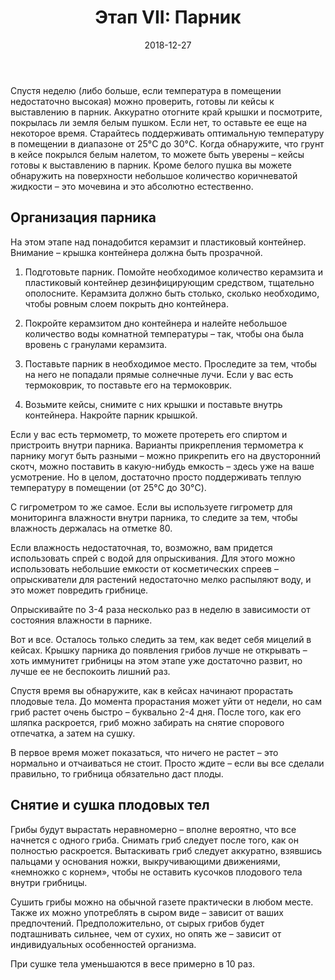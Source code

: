 ﻿---
layout: default
title:  "Этап VII: Парник"
date:   2018-12-27
categories: guide

---

Спустя неделю (либо больше, если температура в помещении недостаточно высокая) можно проверить, готовы ли кейсы к выставлению в парник.
Аккуратно отогните край крышки и посмотрите, покрылась ли земля белым пушком. Если нет, то оставьте ее еще на некоторое время. Старайтесь поддерживать оптимальную температуру в помещении в диапазоне от 25°C до 30°C.
Когда обнаружите, что грунт в кейсе покрылся белым налетом, то можете быть уверены – кейсы готовы к выставлению в парник.
Кроме белого пушка вы можете обнаружить на поверхности небольшое количество коричневатой жидкости – это мочевина и это абсолютно естественно.

## Организация парника

На этом этапе над понадобится керамзит и пластиковый контейнер. Внимание – крышка контейнера должна быть прозрачной.

1. Подготовьте парник. Помойте необходимое количество керамзита и пластиковый контейнер дезинфицирующим средством, тщательно ополосните.  Керамзита должно быть столько, сколько необходимо, чтобы ровным слоем покрыть дно контейнера.

2. Покройте керамзитом дно контейнера и налейте небольшое количество воды комнатной температуры – так, чтобы она была вровень с гранулами керамзита.

3. Поставьте парник в необходимое место. Проследите за тем, чтобы на него не попадали прямые солнечные лучи. Если у вас есть термоковрик, то поставьте его на термоковрик.

4. Возьмите кейсы, снимите с них крышки и поставьте внутрь контейнера. Накройте парник крышкой.

Если у вас есть термометр, то можете протереть его спиртом и пристроить внутри парника. Варианты прикрепления термометра к парнику могут быть разными – можно прикрепить его на двусторонний скотч, можно поставить в какую-нибудь емкость – здесь уже на ваше усмотрение. Но в целом, достаточно просто поддерживать теплую температуру в помещении (от 25°C до 30°C).

С гигрометром то же самое. Если вы используете гигрометр для мониторинга влажности внутри парника, то следите за тем, чтобы влажность держалась на отметке 80.

Если влажность недостаточная, то, возможно, вам придется использовать спрей с водой для опрыскивания. Для этого можно использовать небольшие емкости от косметических спреев – опрыскиватели для растений недостаточно мелко распыляют воду, и это может повредить грибнице.

Опрыскивайте по 3-4 раза несколько раз в неделю в зависимости от состояния влажности в парнике.

Вот и все. Осталось только следить за тем, как ведет себя мицелий в кейсах. Крышку парника до появления грибов лучше не открывать – хоть иммунитет грибницы на этом этапе уже достаточно развит, но лучше ее не беспокоить лишний раз.

Спустя время вы обнаружите, как в кейсах начинают прорастать плодовые тела. До момента прорастания может уйти от недели, но сам гриб растет очень быстро – буквально 2-4 дня. После того, как его шляпка раскроется, гриб можно забирать на снятие спорового отпечатка, а затем на сушку.

В первое время может показаться, что ничего не растет – это нормально и отчаиваться не стоит. Просто ждите – если вы все сделали правильно, то грибница обязательно даст плоды.

## Снятие и сушка плодовых тел

Грибы будут вырастать неравномерно – вполне вероятно, что все начнется с одного гриба. Снимать гриб следует после того, как он полностью раскроется.
Вытаскивать гриб следует аккуратно, взявшись пальцами у основания ножки, выкручивающими движениями, «немножко с корнем», чтобы не оставить кусочков плодового тела внутри грибницы.

Сушить грибы можно на обычной газете практически в любом месте. Также их можно употреблять в сыром виде – зависит от ваших предпочтений. Предположительно, от сырых грибов будет подташнивать сильнее, чем от сухих, но опять же – зависит от индивидуальных особенностей организма.

При сушке тела уменьшаются в весе примерно в 10 раз.
